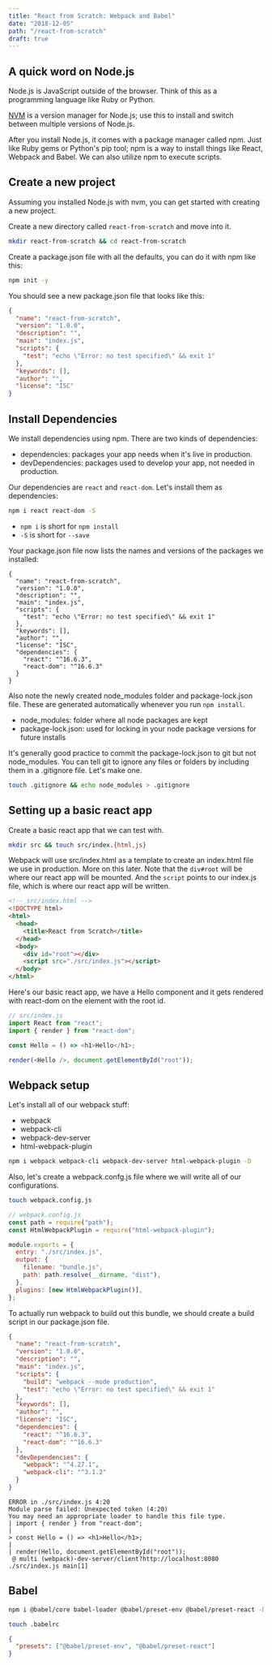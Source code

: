 ```yaml
---
title: "React from Scratch: Webpack and Babel"
date: "2018-12-05"
path: "/react-from-scratch"
draft: true
---
```


## A quick word on Node.js

Node.js is JavaScript outside of the browser. Think of this as a programming language like Ruby or Python.

[NVM](https://github.com/creationix/nvm) is a version manager for Node.js; use this to install and switch between multiple versions of Node.js.

After you install Node.js, it comes with a package manager called npm. Just like Ruby gems or Python's pip tool; npm is a way to install things like React, Webpack and Babel. We can also utilize npm to execute scripts.

## Create a new project

Assuming you installed Node.js with nvm, you can get started with creating a new project.

Create a new directory called `react-from-scratch` and move into it.

```bash
mkdir react-from-scratch && cd react-from-scratch
```

Create a package.json file with all the defaults, you can do it with npm like this:

```bash
npm init -y
```

You should see a new package.json file that looks like this:

```json
{
  "name": "react-from-scratch",
  "version": "1.0.0",
  "description": "",
  "main": "index.js",
  "scripts": {
    "test": "echo \"Error: no test specified\" && exit 1"
  },
  "keywords": [],
  "author": "",
  "license": "ISC"
}
```

## Install Dependencies

We install dependencies using npm. There are two kinds of dependencies:

- dependencies: packages your app needs when it's live in production.
- devDependencies: packages used to develop your app, not needed in production.

Our dependencies are `react` and `react-dom`. Let's install them as dependencies:

```bash
npm i react react-dom -S
```

- `npm i` is short for `npm install`
- `-S` is short for `--save`

Your package.json file now lists the names and versions of the packages we installed:

```json{11-14}
{
  "name": "react-from-scratch",
  "version": "1.0.0",
  "description": "",
  "main": "index.js",
  "scripts": {
    "test": "echo \"Error: no test specified\" && exit 1"
  },
  "keywords": [],
  "author": "",
  "license": "ISC",
  "dependencies": {
    "react": "^16.6.3",
    "react-dom": "^16.6.3"
  }
}
```

Also note the newly created node_modules folder and package-lock.json file.
These are generated automatically whenever you run `npm install`.

- node_modules: folder where all node packages are kept
- package-lock.json: used for locking in your node package versions for future installs

It's generally good practice to commit the package-lock.json to git but not node_modules. You can tell git to ignore any files or folders by including them in a .gitignore file. Let's make one.

```bash
touch .gitignore && echo node_modules > .gitignore
```

## Setting up a basic react app

Create a basic react app that we can test with.

```bash
mkdir src && touch src/index.{html,js}
```

Webpack will use src/index.html as a template to create an index.html file we use in production. More on this later.
Note that the `div#root` will be where our react app will be mounted.
And the `script` points to our index.js file, which is where our react app will be written.

```html {8,9}
<!-- src/index.html -->
<!DOCTYPE html>
<html>
  <head>
    <title>React from Scratch</title>
  </head>
  <body>
    <div id="root"></div>
    <script src="./src/index.js"></script>
  </body>
</html>
```

Here's our basic react app, we have a Hello component and it gets rendered with react-dom on the element with the root id.

```js
// src/index.js
import React from "react";
import { render } from "react-dom";

const Hello = () => <h1>Hello</h1>;

render(<Hello />, document.getElementById("root"));
```

## Webpack setup

Let's install all of our webpack stuff:

- webpack
- webpack-cli
- webpack-dev-server
- html-webpack-plugin

```bash
npm i webpack webpack-cli webpack-dev-server html-webpack-plugin -D
```

Also, let's create a webpack.confg.js file where we will write all of our configurations.

```bash
touch webpack.config.js
```

```js
// webpack.config.js
const path = require("path");
const HtmlWebpackPlugin = require("html-webpack-plugin");

module.exports = {
  entry: "./src/index.js",
  output: {
    filename: "bundle.js",
    path: path.resolve(__dirname, "dist"),
  },
  plugins: [new HtmlWebpackPlugin()],
};
```

To actually run webpack to build out this bundle, we should create a build script in our package.json file.

```json {7}
{
  "name": "react-from-scratch",
  "version": "1.0.0",
  "description": "",
  "main": "index.js",
  "scripts": {
    "build": "webpack --mode production",
    "test": "echo \"Error: no test specified\" && exit 1"
  },
  "keywords": [],
  "author": "",
  "license": "ISC",
  "dependencies": {
    "react": "^16.6.3",
    "react-dom": "^16.6.3"
  },
  "devDependencies": {
    "webpack": "^4.27.1",
    "webpack-cli": "^3.1.2"
  }
}
```

```
ERROR in ./src/index.js 4:20
Module parse failed: Unexpected token (4:20)
You may need an appropriate loader to handle this file type.
| import { render } from "react-dom";
|
> const Hello = () => <h1>Hello</h1>;
|
| render(Hello, document.getElementById("root"));
 @ multi (webpack)-dev-server/client?http://localhost:8080 ./src/index.js main[1]
```

## Babel

```bash
npm i @babel/core babel-loader @babel/preset-env @babel/preset-react -D
```

```bash
touch .babelrc
```

```json
{
  "presets": ["@babel/preset-env", "@babel/preset-react"]
}
```
